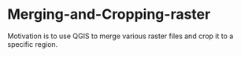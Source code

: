 # Merging-and-Cropping-raster
Motivation is to use QGIS to merge various raster files and crop it to a specific region.
